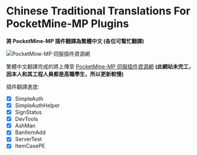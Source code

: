 # Chinese Traditional Translations For PocketMine-MP Plugins
**將 PocketMine-MP 插件翻譯為繁體中文 (各位可幫忙翻譯)**

![PocketMine-MP 伺服插件資源網](http://pocketmineplugins.reh.tw/upload/logo.png)

繁體中文翻譯完成的將上傳至 [PocketMine-MP 伺服插件資源網](http://pocketmineplugins.reh.tw/) **(此網站未完工，因本人和其工程人員都是高職學生，所以更新較慢)**

插件翻譯進度:
- [X] SimpleAuth
- [X] SimpleAuthHelper
- [X] SignStatus
- [X] DevTools
- [X] AshMan
- [X] BanItemAdd
- [X] ServerTest
- [X] ItemCasePE
